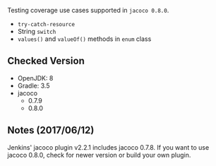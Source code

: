 Testing coverage use cases supported in `jacoco 0.8.0`.

- `try-catch-resource`
- String `switch`
- `values()` and `valueOf()` methods in `enum` class

## Checked Version
- OpenJDK: 8
- Gradle: 3.5
- jacoco
    - 0.7.9
    - 0.8.0

## Notes (2017/06/12)
Jenkins' jacoco plugin v2.2.1 includes jacoco 0.7.8. If you want to use
jacoco 0.8.0, check for newer version or build your own plugin.

